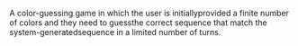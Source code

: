 A color-guessing game in which the user is initiallyprovided a finite number of colors and they need to guessthe correct sequence that match the system-generatedsequence in a limited number of turns.
